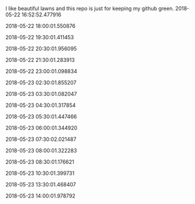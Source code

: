 I like beautiful lawns and this repo is just for keeping my github green.
2018-05-22 16:52:52.477916

2018-05-22 18:00:01.550876

2018-05-22 19:30:01.411453

2018-05-22 20:30:01.956095

2018-05-22 21:30:01.283913

2018-05-22 23:00:01.098834

2018-05-23 02:30:01.855207

2018-05-23 03:30:01.082047

2018-05-23 04:30:01.317854

2018-05-23 05:30:01.447466

2018-05-23 06:00:01.344920

2018-05-23 07:30:02.021487

2018-05-23 08:00:01.322283

2018-05-23 08:30:01.176621

2018-05-23 10:30:01.399731

2018-05-23 13:30:01.468407

2018-05-23 14:00:01.978792


